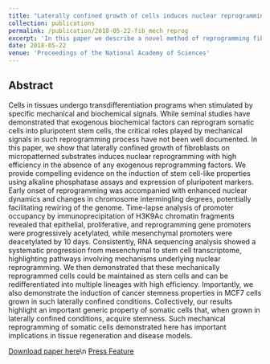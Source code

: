 ```yaml
---
title: "Laterally confined growth of cells induces nuclear reprogramming in the absence of exogenous biochemical factors"
collection: publications
permalink: /publication/2018-05-22-fib_mech_reprog
excerpt: 'In this paper we describe a novel method of reprogramming fibroblasts to iPSC-like cells.'
date: 2018-05-22
venue: 'Proceedings of the National Academy of Sciences'
---
```


## Abstract
Cells in tissues undergo transdifferentiation programs when stimulated by specific mechanical and biochemical signals. While seminal studies have demonstrated that exogenous biochemical factors can reprogram somatic cells into pluripotent stem cells, the critical roles played by mechanical signals in such reprogramming process have not been well documented. In this paper, we show that laterally confined growth of fibroblasts on micropatterned substrates induces nuclear reprogramming with high efficiency in the absence of any exogenous reprogramming factors. We provide compelling evidence on the induction of stem cell-like properties using alkaline phosphatase assays and expression of pluripotent markers. Early onset of reprogramming was accompanied with enhanced nuclear dynamics and changes in chromosome intermingling degrees, potentially facilitating rewiring of the genome. Time-lapse analysis of promoter occupancy by immunoprecipitation of H3K9Ac chromatin fragments revealed that epithelial, proliferative, and reprogramming gene promoters were progressively acetylated, while mesenchymal promoters were deacetylated by 10 days. Consistently, RNA sequencing analysis showed a systematic progression from mesenchymal to stem cell transcriptome, highlighting pathways involving mechanisms underlying nuclear reprogramming. We then demonstrated that these mechanically reprogrammed cells could be maintained as stem cells and can be redifferentiated into multiple lineages with high efficiency. Importantly, we also demonstrate the induction of cancer stemness properties in MCF7 cells grown in such laterally confined conditions. Collectively, our results highlight an important generic property of somatic cells that, when grown in laterally confined conditions, acquire stemness. Such mechanical reprogramming of somatic cells demonstrated here has important implications in tissue regeneration and disease models.

[Download paper here](https://www.pnas.org/content/115/21/E4741.long)\n
[Press Feature](https://mbi.nus.edu.sg/science-features/physically-rewiring-the-genome/)
